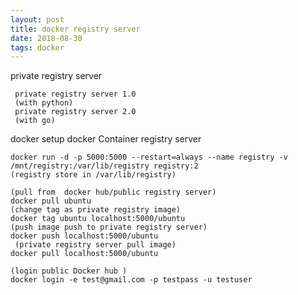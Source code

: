 ```yaml
---
layout: post
title: docker registry server
date: 2018-08-30
tags: docker
---
```


private registry server

```
 private registry server 1.0 
 (with python) 
 private registry server 2.0 
 (with go)
```

 docker setup docker Container registry server
```
docker run -d -p 5000:5000 --restart=always --name registry -v /mnt/registry:/var/lib/registry registry:2
(registry store in /var/lib/registry)
```

```
(pull from  docker hub/public registry server)
docker pull ubuntu
(change tag as private registry image)
docker tag ubuntu localhost:5000/ubuntu
(push image push to private registry server)
docker push localhost:5000/ubuntu
 (private registry server pull image)
docker pull localhost:5000/ubuntu
```

```
(login public Docker hub )
docker login -e test@gmail.com -p testpass -u testuser
```

